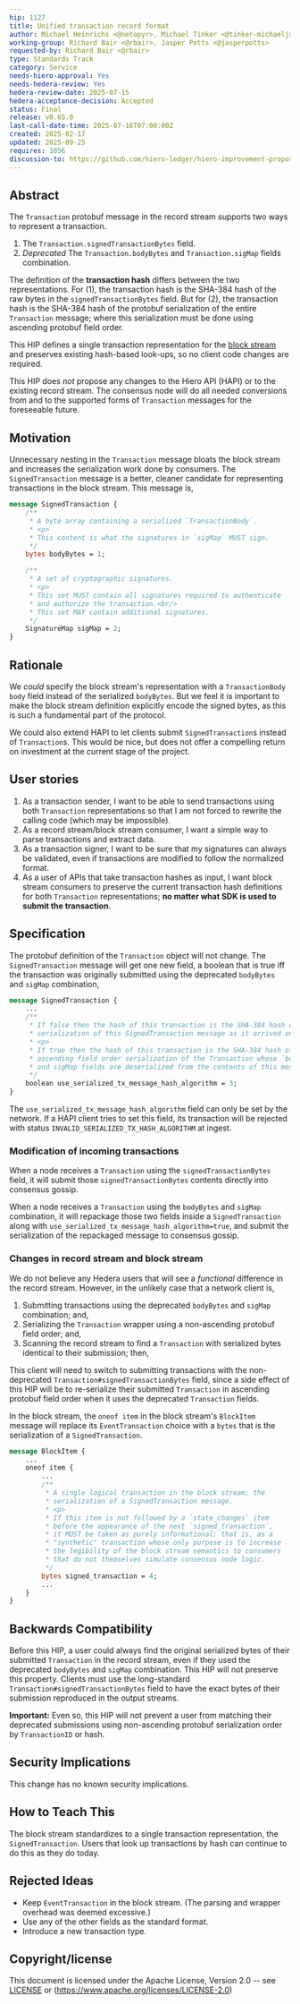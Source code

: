 ```yaml
---
hip: 1127
title: Unified transaction record format
author: Michael Heinrichs <@netopyr>, Michael Tinker <@tinker-michaelj>
working-group: Richard Bair <@rbair>, Jasper Potts <@jasperpotts>
requested-by: Richard Bair <@rbair>
type: Standards Track
category: Service
needs-hiero-approval: Yes
needs-hedera-review: Yes
hedera-review-date: 2025-07-15
hedera-acceptance-decision: Accepted
status: Final
release: v0.65.0
last-call-date-time: 2025-07-16T07:00:00Z
created: 2025-02-17
updated: 2025-09-25
requires: 1056
discussion-to: https://github.com/hiero-ledger/hiero-improvement-proposals/pull/1127
---
```


## Abstract
The `Transaction` protobuf message in the record stream supports two ways to represent a transaction.
1. The `Transaction.signedTransactionBytes` field.
2. _Deprecated_ The `Transaction.bodyBytes` and `Transaction.sigMap` fields combination.

The definition of the **transaction hash** differs between the two representations. For (1), the transaction
hash is the SHA-384 hash of the raw bytes in the `signedTransactionBytes` field. But for (2), the transaction
hash is the SHA-384 hash of the protobuf serialization of the entire `Transaction` message; where this
serialization must be done using ascending protobuf field order.

This HIP defines a single transaction representation for the [block stream](https://hips.hedera.com/hip/hip-1056)
and preserves existing hash-based look-ups, so no client code changes are required.

This HIP does _not_ propose any changes to the Hiero API (HAPI) or to the existing record stream. The
consensus node will do all needed conversions from and to the supported forms of `Transaction` messages for
the foreseeable future.

## Motivation
Unnecessary nesting in the `Transaction` message bloats the block stream and increases the serialization
work done by consumers. The `SignedTransaction` message is a better, cleaner candidate for representing
transactions in the block stream. This message is,

```protobuf
message SignedTransaction {
    /**
     * A byte array containing a serialized `TransactionBody`.
     * <p>
     * This content is what the signatures in `sigMap` MUST sign.
     */
    bytes bodyBytes = 1;

    /**
     * A set of cryptographic signatures.
     * <p>
     * This set MUST contain all signatures required to authenticate
     * and authorize the transaction.<br/>
     * This set MAY contain additional signatures.
     */
    SignatureMap sigMap = 2;
}
```

## Rationale
We _could_ specify the block stream's representation with a `TransactionBody body` field instead of the
serialized `bodyBytes`. But we feel it is important to make the block stream definition explicitly encode
the signed bytes, as this is such a fundamental part of the protocol.

We could also extend HAPI to let clients submit `SignedTransaction`s instead of `Transaction`s.
This would be nice, but does not offer a compelling return on investment at the current stage of the project.

## User stories
1. As a transaction sender, I want to be able to send transactions using both `Transaction` representations
so that I am not forced to rewrite the calling code (which may be impossible).
2. As a record stream/block stream consumer, I want a simple way to parse transactions and extract data.
3. As a transaction signer, I want to be sure that my signatures can always be validated, even if
transactions are modified to follow the normalized format.
4. As a user of APIs that take transaction hashes as input, I want block stream consumers to preserve the
current transaction hash definitions for both `Transaction` representations; **no matter what SDK is used
to submit the transaction**.

## Specification
The protobuf definition of the `Transaction` object will not change. The `SignedTransaction` message will
get one new field, a boolean that is true iff the transaction was originally submitted using the deprecated
`bodyBytes` and `sigMap` combination,

```protobuf
message SignedTransaction {
    ...
    /**
     * If false then the hash of this transaction is the SHA-384 hash of the
     * serialization of this SignedTransaction message as it arrived on the wire. 
     * <p>
     * If true then the hash of this transaction is the SHA-384 hash of the
     * ascending field order serialization of the Transaction whose `bodyBytes`
     * and sigMap fields are deserialized from the contents of this message. 
     */
    boolean use_serialized_tx_message_hash_algorithm = 3;
}
```

The `use_serialized_tx_message_hash_algorithm` field can only be set by the network. If a HAPI client tries to
set this field, its transaction will be rejected with status `INVALID_SERIALIZED_TX_HASH_ALGORITHM` at ingest.

### Modification of incoming transactions
When a node receives a `Transaction` using the `signedTransactionBytes` field, it will submit those
`signedTransactionBytes` contents directly into consensus gossip. 

When a node receives a `Transaction` using the `bodyBytes` and `sigMap` combination, it will repackage
those two fields inside a `SignedTransaction` along with `use_serialized_tx_message_hash_algorithm=true`,
and submit the serialization of the repackaged message to consensus gossip.
 
### Changes in record stream and block stream
We do not believe any Hedera users that will see a _functional_ difference in the record stream. However,
in the unlikely case that a network client is,
1. Submitting transactions using the deprecated `bodyBytes` and `sigMap` combination; and,
2. Serializing the `Transaction` wrapper using a non-ascending protobuf field order; and,
3. Scanning the record stream to find a `Transaction` with serialized bytes identical to their submission; then,

This client will need to switch to submitting transactions with the non-deprecated
`Transaction#signedTransactionBytes` field, since a side effect of this HIP will be to re-serialize their
submitted `Transaction` in ascending protobuf field order when it uses the deprecated `Transaction` fields.

In the block stream, the `oneof item` in the block stream's `BlockItem` message will replace its
`EventTransaction` choice with a `bytes` that is the serialization of a `SignedTransaction`.
```protobuf
message BlockItem {
    ...
    oneof item {
        ...
        /**
         * A single logical transaction in the block stream; the
         * serialization of a SignedTransaction message.
         * <p>
         * If this item is not followed by a `state_changes` item
         * before the appearance of the next `signed_transaction`,
         * it MUST be taken as purely informational; that is, as a
         * "synthetic" transaction whose only purpose is to increase
         * the legibility of the block stream semantics to consumers
         * that do not themselves simulate consensus node logic.
         */
        bytes signed_transaction = 4;
        ...
    }
}
```

## Backwards Compatibility
Before this HIP, a user could always find the original serialized bytes of their submitted `Transaction`
in the record stream, even if they used the deprecated `bodyBytes` and `sigMap` combination. This HIP
will not preserve this property. Clients must use the long-standard `Transaction#signedTransactionBytes`
field to have the exact bytes of their submission reproduced in the output streams.

<b>Important:</b> Even so, this HIP will not prevent a user from matching their deprecated submissions
using non-ascending protobuf serialization order by `TransactionID` or hash.

## Security Implications
This change has no known security implications.

## How to Teach This
The block stream standardizes to a single transaction representation, the `SignedTransaction`.
Users that look up transactions by hash can continue to do this as they do today.

## Rejected Ideas
- Keep `EventTransaction` in the block stream. (The parsing and wrapper overhead was deemed excessive.)
- Use any of the other fields as the standard format.
- Introduce a new transaction type.

## Copyright/license
This document is licensed under the Apache License, Version 2.0 --
see [LICENSE](../LICENSE) or (https://www.apache.org/licenses/LICENSE-2.0)
